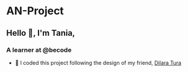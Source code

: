 <h1> AN-Project</h1>

<h2>Hello 👋, I'm Tania,</h2>
<h3>A learner at @becode</h3>

  
- 🤝 I coded this project following the design of my friend, [Dilara Tura](https://www.behance.net/gallery/141604429/UXUI-Atelier-des-Nptas-Projet-Fictif)
